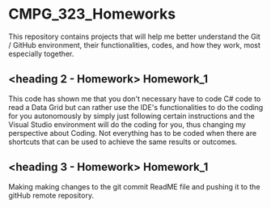 # CMPG_323_Homeworks
This repository contains projects that will help me better understand the Git / GitHub environment, their functionalities, codes, and how they work, most especially together.

## <heading 2 - Homework> Homework_1
This code has shown me that you don't necessary have to code C# code to read a Data Grid but can rather use the IDE's functionalities to do the coding for you autonomously by simply just following certain instructions and the Visual Studio environment will do the coding for you, thus changing my perspective about Coding. Not everything has to be coded when there are shortcuts that can be used to achieve the same results or outcomes.

## <heading 3 - Homework> Homework_1
Making making changes to the git commit ReadME file and pushing it to the gitHub remote repository.